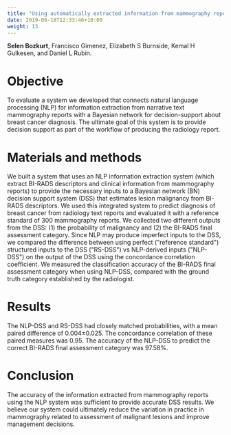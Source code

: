 ```yaml
---
title: "Using automatically extracted information from mammography reports for decision-support."
date: 2019-06-18T12:33:46+10:00
weight: 13
---
```


**Selen Bozkurt**, Francisco Gimenez, Elizabeth S Burnside, Kemal H Gulkesen,
and Daniel L Rubin. 

# Objective
To evaluate a system we developed that connects natural language processing (NLP) for information extraction from narrative text mammography reports with a Bayesian network for decision-support about breast cancer diagnosis. The ultimate goal of this system is to provide decision support as part of the workflow of producing the radiology report.

# Materials and methods 
We built a system that uses an NLP information extraction system (which extract BI-RADS descriptors and clinical information from mammography reports) to provide the necessary inputs to a Bayesian network (BN) decision support system (DSS) that estimates lesion malignancy from BI-RADS descriptors. We used this integrated system to predict diagnosis of breast cancer from radiology text reports and evaluated it with a reference standard of 300 mammography reports. We collected two different outputs from the DSS: (1) the probability of malignancy and (2) the BI-RADS final assessment category. Since NLP may produce imperfect inputs to the DSS, we compared the difference between using perfect ("reference standard") structured inputs to the DSS ("RS-DSS") vs NLP-derived inputs ("NLP-DSS") on the output of the DSS using the concordance correlation coefficient. We measured the classification accuracy of the BI-RADS final assessment category when using NLP-DSS, compared with the ground truth category established by the radiologist.

# Results
The NLP-DSS and RS-DSS had closely matched probabilities, with a mean paired difference of 0.004±0.025. The concordance correlation of these paired measures was 0.95. The accuracy of the NLP-DSS to predict the correct BI-RADS final assessment category was 97.58%.

# Conclusion
The accuracy of the information extracted from mammography reports using the NLP system was sufficient to provide accurate DSS results. We believe our system could ultimately reduce the variation in practice in mammography related to assessment of malignant lesions and improve management decisions.